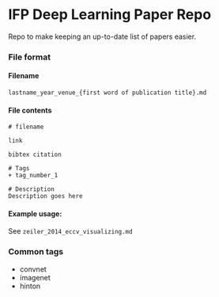 IFP Deep Learning Paper Repo
============================
Repo to make keeping an up-to-date list of papers easier.

### File format
#### Filename
`lastname_year_venue_{first word of publication title}.md`

#### File contents
```
# filename

link

bibtex citation

# Tags  
+ tag_number_1

# Description  
Description goes here
```
#### Example usage:
See `zeiler_2014_eccv_visualizing.md`

### Common tags
+ convnet  
+ imagenet  
+ hinton  
